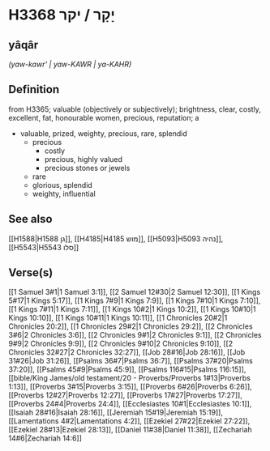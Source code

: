# H3368 יָקָר / יקר

## yâqâr

_(yaw-kawr' | yaw-KAWR | ya-KAHR)_

## Definition

from H3365; valuable (objectively or subjectively); brightness, clear, costly, excellent, fat, honourable women, precious, reputation; a

- valuable, prized, weighty, precious, rare, splendid
  - precious
    - costly
    - precious, highly valued
    - precious stones or jewels
  - rare
  - glorious, splendid
  - weighty, influential

## See also

[[H1588|H1588 גן]], [[H4185|H4185 מוש]], [[H5093|H5093 נהיה]], [[H5543|H5543 סלו]]

## Verse(s)

[[1 Samuel 3#1|1 Samuel 3:1]], [[2 Samuel 12#30|2 Samuel 12:30]], [[1 Kings 5#17|1 Kings 5:17]], [[1 Kings 7#9|1 Kings 7:9]], [[1 Kings 7#10|1 Kings 7:10]], [[1 Kings 7#11|1 Kings 7:11]], [[1 Kings 10#2|1 Kings 10:2]], [[1 Kings 10#10|1 Kings 10:10]], [[1 Kings 10#11|1 Kings 10:11]], [[1 Chronicles 20#2|1 Chronicles 20:2]], [[1 Chronicles 29#2|1 Chronicles 29:2]], [[2 Chronicles 3#6|2 Chronicles 3:6]], [[2 Chronicles 9#1|2 Chronicles 9:1]], [[2 Chronicles 9#9|2 Chronicles 9:9]], [[2 Chronicles 9#10|2 Chronicles 9:10]], [[2 Chronicles 32#27|2 Chronicles 32:27]], [[Job 28#16|Job 28:16]], [[Job 31#26|Job 31:26]], [[Psalms 36#7|Psalms 36:7]], [[Psalms 37#20|Psalms 37:20]], [[Psalms 45#9|Psalms 45:9]], [[Psalms 116#15|Psalms 116:15]], [[bible/King James/old testament/20 - Proverbs/Proverbs 1#13|Proverbs 1:13]], [[Proverbs 3#15|Proverbs 3:15]], [[Proverbs 6#26|Proverbs 6:26]], [[Proverbs 12#27|Proverbs 12:27]], [[Proverbs 17#27|Proverbs 17:27]], [[Proverbs 24#4|Proverbs 24:4]], [[Ecclesiastes 10#1|Ecclesiastes 10:1]], [[Isaiah 28#16|Isaiah 28:16]], [[Jeremiah 15#19|Jeremiah 15:19]], [[Lamentations 4#2|Lamentations 4:2]], [[Ezekiel 27#22|Ezekiel 27:22]], [[Ezekiel 28#13|Ezekiel 28:13]], [[Daniel 11#38|Daniel 11:38]], [[Zechariah 14#6|Zechariah 14:6]]